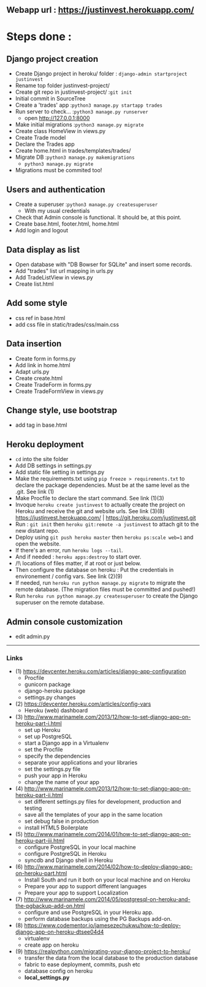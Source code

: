 ## Webapp url : https://justinvest.herokuapp.com/
# Steps done :

## Django project creation
- Create Django project in heroku/ folder : `django-admin startproject justinvest`
- Rename top folder justinvest-project/
- Create git repo in justinvest-project/ :`git init`
- Initial commit in SourceTree
- Create a 'trades' app :`python3 manage.py startapp trades`
- Run server to check... :`python3 manage.py runserver`
  - open http://127.0.0.1:8000
- Make initial migrations :`python3 manage.py migrate`
- Create class HomeView in views.py
- Create Trade model
- Declare the Trades app
- Create home.html in trades/templates/trades/
- Migrate DB :`python3 manage.py makemigrations`
  - `python3 manage.py migrate`
- Migrations must be commited too!  

## Users and authentication
- Create a superuser :`python3 manage.py createsuperuser`
  - With my usual credentials
- Check that Admin console is functional. It should be, at this point.
- Create base.html, footer.html, home.html
- Add login and logout

## Data display as list
- Open database with "DB Bowser for SQLite" and insert some records.
- Add "trades" list url mapping in urls.py
- Add TradeListView in views.py
- Create list.html

## Add some style
- css ref in base.html
- add css file in static/trades/css/main.css

## Data insertion
- Create form in forms.py
- Add link in home.html
- Adapt urls.py
- Create create.html
- Create TradeForm in forms.py
- Create TradeFormView in views.py

## Change style, use bootstrap
- add tag in base.html

## Heroku deployment
- `cd` into the site folder
- Add DB settings in settings.py
- Add static file setting in settings.py
- Make the requirements.txt using `pip freeze > requirements.txt` to declare the package dependencies. Must be at the same level as the .git. See link (1)
- Make Procfile to declare the start command. See link (1)(3)
- Invoque `heroku create justinvest` to actually create the project on Heroku and receive the git and website urls. See link (3)(8)
https://justinvest.herokuapp.com/ | https://git.heroku.com/justinvest.git
- Run : `git init` then `heroku git:remote -a justinvest` to attach git to the new distant repo.
- Deploy using `git push heroku master` then `heroku ps:scale web=1` and open the website.
- If there's an error, run `heroku logs --tail`.
- And if needed : `heroku apps:destroy` to start over.
- /!\ locations of files matter, if at root or just below.
- Then configure the database on heroku : Put the credentials in environement / config vars. See link (2)(9)
- If needed, run `heroku run python manage.py migrate` to migrate the remote database. (The migration files must be committed and pushed!)
- Run `heroku run python manage.py createsuperuser` to create the Django superuser on the remote database.

## Admin console customization
- edit admin.py

---------------

### Links
- (1) https://devcenter.heroku.com/articles/django-app-configuration
    - Procfile
    - gunicorn package
    - django-heroku package
    - settings.py changes
- (2) https://devcenter.heroku.com/articles/config-vars
    - Heroku (web) dashboard
- (3) http://www.marinamele.com/2013/12/how-to-set-django-app-on-heroku-part-i.html
    - set up Heroku
    - set up PostgreSQL
    - start a Django app in a Virtualenv
    - set the Procfile
    - specify the dependencies
    - separate your applications and your libraries
    - set the settings.py file
    - push your app in Heroku
    - change the name of your app
- (4) http://www.marinamele.com/2013/12/how-to-set-django-app-on-heroku-part-ii.html
    - set different settings.py files for development, production and testing
    - save all the templates of your app in the same location
    - set debug false in production
    - install HTML5 Boilerplate
- (5) http://www.marinamele.com/2014/01/how-to-set-django-app-on-heroku-part-iii.html
    - configure PostgreSQL in your local machine
    - configure PostgreSQL in Heroku
    - syncdb and Django shell in Heroku
- (6) http://www.marinamele.com/2014/02/how-to-deploy-django-app-on-heroku-part.html
    - Install South and run it both on your local machine and on Heroku
    - Prepare your app to support different languages
    - Prepare your app to support Localization
- (7) http://www.marinamele.com/2014/05/postgresql-on-heroku-and-the-pgbackup-add-on.html
    - configure and use PostgreSQL in your Heroku app.
    - perform database backups using the PG Backups add-on.
- (8) https://www.codementor.io/jamesezechukwu/how-to-deploy-django-app-on-heroku-dtsee04d4
    - virtualenv
    - create app on heroku
- (9) https://realpython.com/migrating-your-django-project-to-heroku/
    - transfer the data from the local database to the production database
    - fabric to ease deployment, commits, push etc
    - database config on heroku
    - __local_settings.py__
